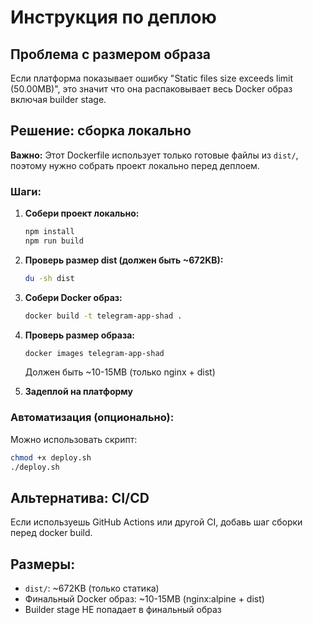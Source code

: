 # Инструкция по деплою

## Проблема с размером образа

Если платформа показывает ошибку "Static files size exceeds limit (50.00MB)", это значит что она распаковывает весь Docker образ включая builder stage.

## Решение: сборка локально

**Важно:** Этот Dockerfile использует только готовые файлы из `dist/`, поэтому нужно собрать проект локально перед деплоем.

### Шаги:

1. **Собери проект локально:**

   ```bash
   npm install
   npm run build
   ```

2. **Проверь размер dist (должен быть ~672KB):**

   ```bash
   du -sh dist
   ```

3. **Собери Docker образ:**

   ```bash
   docker build -t telegram-app-shad .
   ```

4. **Проверь размер образа:**

   ```bash
   docker images telegram-app-shad
   ```

   Должен быть ~10-15MB (только nginx + dist)

5. **Задеплой на платформу**

### Автоматизация (опционально):

Можно использовать скрипт:

```bash
chmod +x deploy.sh
./deploy.sh
```

## Альтернатива: CI/CD

Если используешь GitHub Actions или другой CI, добавь шаг сборки перед docker build.

## Размеры:

- `dist/`: ~672KB (только статика)
- Финальный Docker образ: ~10-15MB (nginx:alpine + dist)
- Builder stage НЕ попадает в финальный образ
